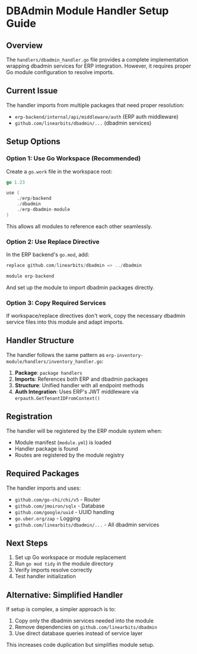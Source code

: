 # DBAdmin Module Handler Setup Guide

## Overview

The `handlers/dbadmin_handler.go` file provides a complete implementation wrapping dbadmin services for ERP integration. However, it requires proper Go module configuration to resolve imports.

## Current Issue

The handler imports from multiple packages that need proper resolution:
- `erp-backend/internal/api/middleware/auth` (ERP auth middleware)
- `github.com/linearbits/dbadmin/...` (dbadmin services)

## Setup Options

### Option 1: Use Go Workspace (Recommended)

Create a `go.work` file in the workspace root:

```go
go 1.23

use (
    ./erp/backend
    ./dbadmin
    ./erp-dbadmin-module
)
```

This allows all modules to reference each other seamlessly.

### Option 2: Use Replace Directive

In the ERP backend's `go.mod`, add:

```go
replace github.com/linearbits/dbadmin => ../dbadmin

module erp-backend
```

And set up the module to import dbadmin packages directly.

### Option 3: Copy Required Services

If workspace/replace directives don't work, copy the necessary dbadmin service files into this module and adapt imports.

## Handler Structure

The handler follows the same pattern as `erp-inventory-module/handlers/inventory_handler.go`:

1. **Package**: `package handlers`
2. **Imports**: References both ERP and dbadmin packages
3. **Structure**: Unified handler with all endpoint methods
4. **Auth Integration**: Uses ERP's JWT middleware via `erpauth.GetTenantIDFromContext()`

## Registration

The handler will be registered by the ERP module system when:
- Module manifest (`module.yml`) is loaded
- Handler package is found
- Routes are registered by the module registry

## Required Packages

The handler imports and uses:
- `github.com/go-chi/chi/v5` - Router
- `github.com/jmoiron/sqlx` - Database
- `github.com/google/uuid` - UUID handling
- `go.uber.org/zap` - Logging
- `github.com/linearbits/dbadmin/...` - All dbadmin services

## Next Steps

1. Set up Go workspace or module replacement
2. Run `go mod tidy` in the module directory
3. Verify imports resolve correctly
4. Test handler initialization

## Alternative: Simplified Handler

If setup is complex, a simpler approach is to:
1. Copy only the dbadmin services needed into the module
2. Remove dependencies on `github.com/linearbits/dbadmin`
3. Use direct database queries instead of service layer

This increases code duplication but simplifies module setup.
